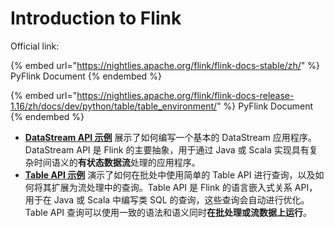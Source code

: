 # Introduction to Flink

Official link:

{% embed url="https://nightlies.apache.org/flink/flink-docs-stable/zh/" %}
PyFlink Document
{% endembed %}

{% embed url="https://nightlies.apache.org/flink/flink-docs-release-1.16/zh/docs/dev/python/table/table_environment/" %}
PyFlink Document
{% endembed %}

* [**DataStream API 示例**](https://nightlies.apache.org/flink/flink-docs-release-1.10/zh/getting-started/walkthroughs/datastream\_api.html) 展示了如何编写一个基本的 DataStream 应用程序。 DataStream API 是 Flink 的主要抽象，用于通过 Java 或 Scala 实现具有复杂时间语义的**有状态数据流**处理的应用程序。
* [**Table API 示例**](https://nightlies.apache.org/flink/flink-docs-release-1.10/zh/getting-started/walkthroughs/table\_api.html) 演示了如何在批处中使用简单的 Table API 进行查询，以及如何将其扩展为流处理中的查询。Table API 是 Flink 的语言嵌入式关系 API，用于在 Java 或 Scala 中编写类 SQL 的查询，这些查询会自动进行优化。Table API 查询可以使用一致的语法和语义同时**在批处理或流数据上运行**。



